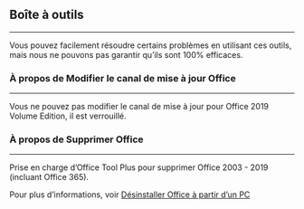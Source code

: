 ## Boîte à outils

---

Vous pouvez facilement résoudre certains problèmes en utilisant ces outils, mais nous ne pouvons pas garantir qu’ils sont 100% efficaces.

### À propos de Modifier le canal de mise à jour Office

---

Vous ne pouvez pas modifier le canal de mise à jour pour Office 2019 Volume Edition, il est verrouillé.

### À propos de Supprimer Office

---

Prise en charge d’Office Tool Plus pour supprimer Office 2003 - 2019 (incluant Office 365).

Pour plus d’informations, voir [Désinstaller Office à partir d’un PC](https://support.microsoft.com/fr-fr/office/d%c3%a9sinstaller-office-d-un-pc-9dd49b83-264a-477a-8fcc-2fdf5dbf61d8?ui=fr-fr&rs=fr-fr&ad=fr)
